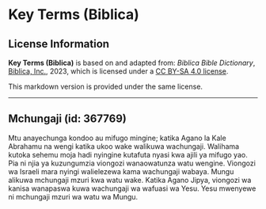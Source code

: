 # Key Terms (Biblica)

## License Information

**Key Terms (Biblica)** is based on and adapted from: _Biblica Bible Dictionary_, [Biblica, Inc.](https://www.biblica.com/), 2023, which is licensed under a [CC BY-SA 4.0 license](https://creativecommons.org/licenses/by-sa/4.0/legalcode.en).

This markdown version is provided under the same license.



--------------------------------

## Mchungaji (id: 367769)

Mtu anayechunga kondoo au mifugo mingine; katika Agano la Kale Abrahamu na wengi katika ukoo wake walikuwa wachungaji. Walihama kutoka sehemu moja hadi nyingine kutafuta nyasi kwa ajili ya mifugo yao. Pia ni njia ya kuzungumzia viongozi wanaowatunza watu wengine. Viongozi wa Israeli mara nyingi walielezewa kama wachungaji wabaya. Mungu alikuwa mchungaji mzuri kwa watu wake. Katika Agano Jipya, viongozi wa kanisa wanapaswa kuwa wachungaji wa wafuasi wa Yesu. Yesu mwenyewe ni mchungaji mzuri wa watu wa Mungu.


